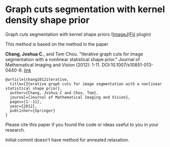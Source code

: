 Graph cuts segmentation with kernel density shape prior
=======================================================

Graph cuts segmentation with kernel shape priors ([ImageJ](http://imagej.nih.gov/ij/)/[Fiji](http://fiji.sc/Fiji) plugin)

This method is based on the method in the paper

**Chang, Joshua C.**, and Tom Chou. "Iterative graph cuts for image segmentation with a nonlinear statistical shape prior." Journal of Mathematical Imaging and Vision (2012): 1-11. DOI:10.1007/s10851-013-0440-9. [link](http://link.springer.com/article/10.1007/s10851-013-0440-9)

```
@article{chang2012iterative,
  title={Iterative graph cuts for image segmentation with a nonlinear statistical shape prior},
  author={Chang, Joshua C and Chou, Tom},
  journal={Journal of Mathematical Imaging and Vision},
  pages={1--11},
  year={2012},
  publisher={Springer}
}
```

Please cite this paper if you found the code or ideas useful to you in your research.

Initial commit doesn't have method for annealed relaxation.

